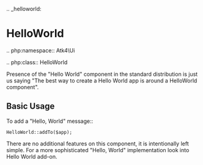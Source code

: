 .. _helloworld:

# HelloWorld

.. php:namespace:: Atk4\Ui

.. php:class:: HelloWorld

Presence of the "Hello World" component in the standard distribution is just us saying "The best way
to create a Hello World app is around a HelloWorld component".

## Basic Usage

To add a "Hello, World" message::

```
HelloWorld::addTo($app);
```

There are no additional features on this component, it is intentionally left simple. For a more
sophisticated "Hello, World" implementation look into Hello World add-on.
